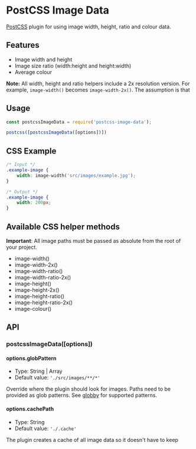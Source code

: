 # PostCSS Image Data

[PostCSS](https://github.com/postcss/postcss) plugin for using image width, height, ratio and colour data.


## Features

* Image width and height
* Image size ratio (width:height and height:width)
* Average colour

**Note:** All width, height and ratio helpers include a 2x resolution version. For example, `image-width()` becomes `image-width-2x()`. The assumption is that


## Usage

```.js
const postcssImageData = require('postcss-image-data');

postcss([postcssImageData([options])])
```


## CSS Example

```.css
/* Input */
.example-image {
    width: image-width('src/images/example.jpg');
}

/* Output */
.example-image {
    width: 200px;
}
```


## Available CSS helper methods

**Important**: All image paths must be passed as absolute from the root of your project.

* image-width()
* image-width-2x()
* image-width-ratio()
* image-width-ratio-2x()
* image-height()
* image-height-2x()
* image-height-ratio()
* image-height-ratio-2x()
* image-colour()


## API

### postcssImageData([options])

#### options.globPattern

* Type: String | Array
* Default value: `'./src/images/**/*'`

Override where the plugin should look for images. Paths need to be provided as glob patterns. See [globby](https://github.com/sindresorhus/globby) for supported patterns.

#### options.cachePath

* Type: String
* Default value: `'./.cache'`

The plugin creates a cache of all image data so it doesn't have to keep
